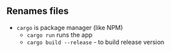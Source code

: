 ## Renames files

* `cargo` is package manager (like NPM)
  * `cargo run` runs the app
  * `cargo build --release` - to build release version
